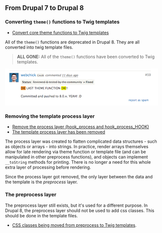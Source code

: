 ## From Drupal 7 to Drupal 8

### Converting `theme()` functions to Twig templates

- [Convert core theme functions to Twig templates](https://www.drupal.org/node/1757550)

All of the `theme()` functions are deprecated in Drupal 8. They are all converted into twig template files.

> **ALL GONE:** All of the `theme()` functions have been converted to Twig templates.

![](../img/last-theme-function.png)

### Removing the template process layer

- [Remove the process layer (hook_process and hook_process_HOOK)](https://www.drupal.org/node/1843650)
- [The template process layer has been removed](https://www.drupal.org/node/2038981)

The process layer was created to flatten complicated data structures - such as objects or arrays - into strings. In practice, render arrays themselves allow for late rendering via theme function or template file (and can be manipulated in other preprocess functions), and objects can implement `__toString` methods for printing. There is no longer a need for this whole extra layer of processing before rendering.

Since the process layer got removed, the only layer between the data and the template is the *preprocess* layer.

### The preprocess layer

The preprocess layer still exists, but it's used for a different purpose. In Drupal 8, the preprocess layer should not be used to add css classes. This should be done in the template files.

- [CSS classes being moved from preprocess to Twig templates](https://www.drupal.org/node/2325067).
